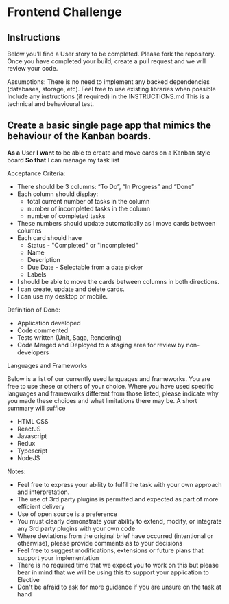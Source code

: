 # Frontend Challenge

## Instructions

Below you’ll find a User story to be completed. Please fork the repository. Once you have completed your build, create a pull request and we will review your code.

Assumptions:
There is no need to implement any backed dependencies (databases, storage, etc).
Feel free to use existing libraries when possible
Include any instructions (if required) in the INSTRUCTIONS.md
This is a technical and behavioural test.

## Create a basic single page app that mimics the behaviour of the Kanban boards.

**As a** User
**I want** to be able to create and move cards on a Kanban style board
**So that** I can manage my task list

Acceptance Criteria:

- There should be 3 columns: “To Do”, “In Progress” and “Done”
- Each column should display:
  - total current number of tasks in the column
  - number of incompleted tasks in the column
  - number of completed tasks
- These numbers should update automatically as I move cards between columns
- Each card should have
  - Status - "Completed" or "Incompleted"
  - Name
  - Description
  - Due Date - Selectable from a date picker
  - Labels
- I should be able to move the cards between columns in both directions.
- I can create, update and delete cards.
- I can use my desktop or mobile.

Definition of Done:

- Application developed
- Code commented
- Tests written (Unit, Saga, Rendering)
- Code Merged and Deployed to a staging area for review by non-developers

Languages and Frameworks

Below is a list of our currently used languages and frameworks. You are free to use these or others of your choice. Where you have used specific languages and frameworks different from those listed, please indicate why you made these choices and what limitations there may be. A short summary will suffice

- HTML CSS
- ReactJS
- Javascript
- Redux
- Typescript
- NodeJS

Notes:

- Feel free to express your ability to fulfil the task with your own approach and interpretation.
- The use of 3rd party plugins is permitted and expected as part of more efficient delivery
- Use of open source is a preference
- You must clearly demonstrate your ability to extend, modify, or integrate any 3rd party plugins with your own code
- Where deviations from the original brief have occurred (intentional or otherwise), please provide comments as to your decisions
- Feel free to suggest modifications, extensions or future plans that support your implementation
- There is no required time that we expect you to work on this but please bear in mind that we will be using this to support your application to Elective
- Don't be afraid to ask for more guidance if you are unsure on the task at hand
